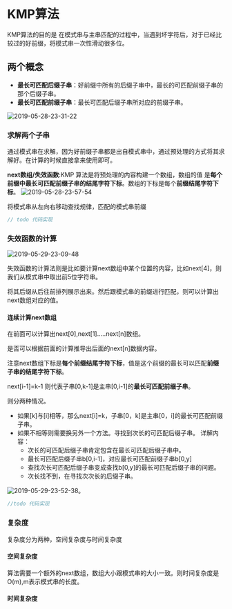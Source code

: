 # KMP算法

KMP算法的目的是 在模式串与主串匹配的过程中，当遇到坏字符后，对于已经比较过的好前缀，将模式串一次性滑动很多位。

## 两个概念

- **最长可匹配后缀子串**：好前缀中所有的后缀子串中，最长的可匹配前缀子串的那个后缀子串。
- **最长可匹配前缀子串**：最长可匹配后缀子串所对应的前缀子串。

![2019-05-28-23-31-22](http://jikelearn.cn/2019-05-28-23-31-22.png)

### 求解两个子串

通过模式串在求解，因为好前缀子串都是出自模式串中，通过预处理的方式将其求解好。在计算的时候直接拿来使用即可。

**next数组/失效函数**:KMP 算法是将预处理的内容构建一个数组，数组的值 是**每个前缀中最长可匹配前缀子串的结尾字符下标**。数组的下标是每个**前缀结尾字符下标**。
![2019-05-28-23-57-54](http://jikelearn.cn/2019-05-28-23-57-54.png)

将模式串从左向右移动查找规律，匹配的模式串前缀

```Java
// todo 代码实现
```

### 失效函数的计算

![2019-05-29-23-09-48](http://jikelearn.cn/2019-05-29-23-09-48.png)

失效函数的计算法则是比如要计算next数组中某个位置的内容，比如next[4]，则我们从模式串中取出前5位字符串。

将其后缀从后往前排列展示出来。然后跟模式串的前缀进行匹配，则可以计算出next数组对应的值。

#### 连续计算next数组

在前面可以计算出next[0],next[1].....next[n]数组。

是否可以根据前面的计算推导出后面的next[n]数据内容。

注意next数组下标是**每个前缀结尾字符下标**，值是这个前缀的最长可以匹配**前缀子串的结尾字符下标**。

next[i-1]=k-1 则代表子串[0,k-1]是主串[0,i-1]的**最长可匹配前缀子串**。

则分两种情况。

- 如果[k]与[i]相等，那么next[i]=k，子串[0，k]是主串[0，i]的最长可匹配前缀子串。
- 如果不相等则需要换另外一个方法。寻找到次长的可匹配后缀子串。
   详解内容：
   - 次长的可匹配后缀子串肯定包含在最长可匹配后缀子串中。
   - 最长可匹配后缀子串b[0,i-1]，对应最长可匹配前缀子串b[0,y]
   - 查找次长可匹配后缀子串变成查找b[0,y]的最长可匹配后缀子串的问题。
   - 次长找不到，在寻找次次长的后缀子串。

![2019-05-29-23-52-38](http://jikelearn.cn/2019-05-29-23-52-38.png)。

```Java
//todo 代码实现
```

### 复杂度

复杂度分为两种，空间复杂度与时间复杂度

#### 空间复杂度

算法需要一个额外的next数组，数组大小跟模式串的大小一致。则时间复杂度是O(m),m表示模式串的长度。

#### 时间复杂度
